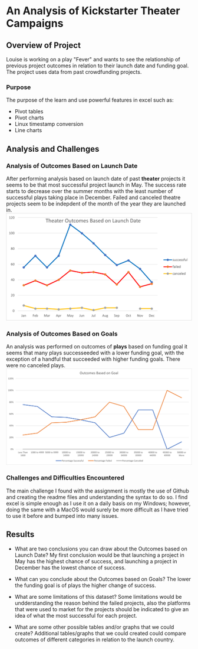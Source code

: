 # An Analysis of Kickstarter Theater Campaigns

## Overview of Project

Louise is working on a play "Fever" and wants to see the relationship of previous project outcomes in relation to their launch date and funding goal. The project uses data from past crowdfunding projects. 

### Purpose
The purpose of the learn and use powerful features in excel such as:
- Pivot tables
- Pivot charts 
- Linux timestamp conversion 
- Line charts

## Analysis and Challenges

### Analysis of Outcomes Based on Launch Date
After performing analysis based on launch date of past **theater** projects it seems to be that most successful project launch in May. The success rate starts to decrease over the summer months with the least number of successful plays taking place in December. Failed and canceled theatre projects seem to be indepdent of the month of the year they are launched in. 
![Theater Outcomes Vs Launch](https://github.com/ayaakoub/kickstarter-analysis/blob/main/Resources/Theater_Outcomes_vs_Launch.png)

### Analysis of Outcomes Based on Goals
An analysis was performed on outcomes of **plays** based on funding goal it seems that many plays successeeded with a lower funding goal, with the exception of a handful that succeeded with higher funding goals. There were no canceled plays. 
![Plays Outcomes vs Goals](https://github.com/ayaakoub/kickstarter-analysis/blob/main/Resources/Outcomes_vs_Goals.png)
 
### Challenges and Difficulties Encountered
The main challenge I found with the assignment is mostly the use of Github and creating the readme files and understanding the syntax to do so. I find excel is simple enough as I use it on a daily basis on my Windows; however, doing the same with a MacOS would surely be more difficult as I have tried to use it before and bumped into many issues. 

## Results

- What are two conclusions you can draw about the Outcomes based on Launch Date?
My first conclusion would be that launching a project in May has the highest chance of success, and launching a project in December has the lowest chance of success. 

- What can you conclude about the Outcomes based on Goals?
The lower the funding goal is of plays the higher change of success. 

- What are some limitations of this dataset?
Some limitations would be undderstanding the reason behind the failed projects, also the platforms that were used to market for the projects should be indicated to give an idea of what the most successful for each project. 

- What are some other possible tables and/or graphs that we could create?
Additional tables/graphs that we could created could compare outcomes of different categories in relation to the launch country. 
